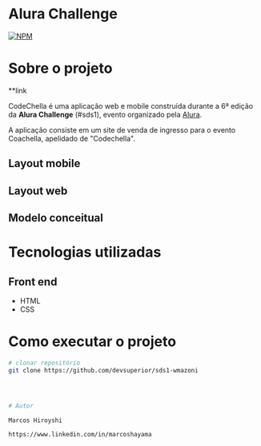 # Alura Challenge
[![NPM](https://img.shields.io/npm/l/react)](https://github.com/devsuperior/sds1-wmazoni/blob/master/LICENSE) 

# Sobre o projeto

**link

CodeChella é uma aplicação web e mobile construída durante a 6ª edição da **Alura Challenge** (#sds1), evento organizado pela [Alura](https://www.alura.com.br/challenges/front-end-6/semana-01-conheca-codechella "Site da Alura Challenge").

A aplicação consiste em um site de venda de ingresso para o evento Coachella, apelidado de "Codechella". 

## Layout mobile


## Layout web


## Modelo conceitual


# Tecnologias utilizadas

## Front end
- HTML
- CSS

# Como executar o projeto

```bash
# clonar repositório
git clone https://github.com/devsuperior/sds1-wmazoni




# Autor

Marcos Hiroyshi

https://www.linkedin.com/in/marcoshayama

